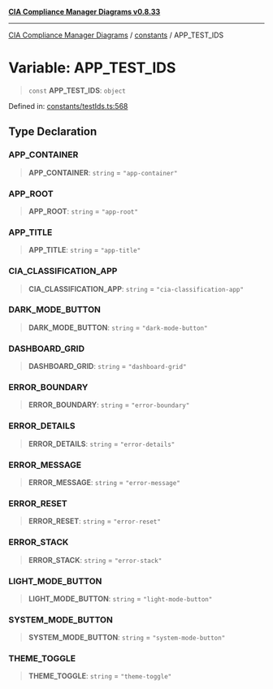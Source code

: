 [**CIA Compliance Manager Diagrams v0.8.33**](../../README.md)

***

[CIA Compliance Manager Diagrams](../../modules.md) / [constants](../README.md) / APP\_TEST\_IDS

# Variable: APP\_TEST\_IDS

> `const` **APP\_TEST\_IDS**: `object`

Defined in: [constants/testIds.ts:568](https://github.com/Hack23/cia-compliance-manager/blob/1f4f2c51bc48d917eff1eb43881cee05d381f406/src/constants/testIds.ts#L568)

## Type Declaration

### APP\_CONTAINER

> **APP\_CONTAINER**: `string` = `"app-container"`

### APP\_ROOT

> **APP\_ROOT**: `string` = `"app-root"`

### APP\_TITLE

> **APP\_TITLE**: `string` = `"app-title"`

### CIA\_CLASSIFICATION\_APP

> **CIA\_CLASSIFICATION\_APP**: `string` = `"cia-classification-app"`

### DARK\_MODE\_BUTTON

> **DARK\_MODE\_BUTTON**: `string` = `"dark-mode-button"`

### DASHBOARD\_GRID

> **DASHBOARD\_GRID**: `string` = `"dashboard-grid"`

### ERROR\_BOUNDARY

> **ERROR\_BOUNDARY**: `string` = `"error-boundary"`

### ERROR\_DETAILS

> **ERROR\_DETAILS**: `string` = `"error-details"`

### ERROR\_MESSAGE

> **ERROR\_MESSAGE**: `string` = `"error-message"`

### ERROR\_RESET

> **ERROR\_RESET**: `string` = `"error-reset"`

### ERROR\_STACK

> **ERROR\_STACK**: `string` = `"error-stack"`

### LIGHT\_MODE\_BUTTON

> **LIGHT\_MODE\_BUTTON**: `string` = `"light-mode-button"`

### SYSTEM\_MODE\_BUTTON

> **SYSTEM\_MODE\_BUTTON**: `string` = `"system-mode-button"`

### THEME\_TOGGLE

> **THEME\_TOGGLE**: `string` = `"theme-toggle"`
